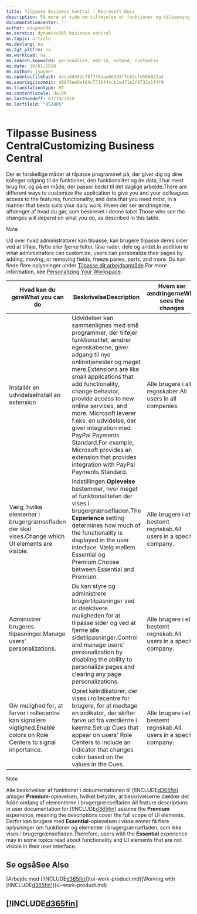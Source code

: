 ```yaml
---
title: Tilpasse Business Central | Microsoft Docs
description: Få mere at vide om tilføjelse af funktioner og tilpasning af Business Central.
documentationcenter: ''
author: edupont04
ms.service: dynamics365-business-central
ms.topic: article
ms.devlang: na
ms.tgt_pltfrm: na
ms.workload: na
ms.search.keywords: personalize, add-in, extend, customize
ms.date: 10/01/2018
ms.author: jswymer
ms.openlocfilehash: 44ca4d451c75f7f0aaa0d493f7c62cfe556023a4
ms.sourcegitcommit: d09f5ee0e164c7716f4ccb2ed71e2f9732a1f4f9
ms.translationtype: HT
ms.contentlocale: da-DK
ms.lasthandoff: 03/19/2019
ms.locfileid: "852005"
---
```

# <a name="customizing-business-central"></a><span data-ttu-id="8ba3b-103">Tilpasse Business Central</span><span class="sxs-lookup"><span data-stu-id="8ba3b-103">Customizing Business Central</span></span>
<span data-ttu-id="8ba3b-104">Der er forskellige måder at tilpasse programmet på, der giver dig og dine kolleger adgang til de funktioner, den funktionalitet og de data, I har mest brug for, og på en måde, der passer bedst til det daglige arbejde.</span><span class="sxs-lookup"><span data-stu-id="8ba3b-104">There are different ways to customize the application to give you and your colleagues access to the features, functionality, and data that you need most, in a manner that bests suits your daily work.</span></span> <span data-ttu-id="8ba3b-105">Hvem der ser ændringerne, afhænger af hvad du gør, som beskrevet i denne tabel.</span><span class="sxs-lookup"><span data-stu-id="8ba3b-105">Those who see the changes will depend on what you do, as described in this table.</span></span>

> [!NOTE]
> <span data-ttu-id="8ba3b-106">Ud over hvad administratorer kan tilpasse, kan brugere tilpasse deres sider ved at tilføje, flytte eller fjerne felter, låse ruder, dele og andet.</span><span class="sxs-lookup"><span data-stu-id="8ba3b-106">In addition to what administrators can customize, users can personalize their pages by adding, moving, or removing fields, freeze panes, parts, and more.</span></span> <span data-ttu-id="8ba3b-107">Du kan finde flere oplysninger under [Tilpasse dit arbejdsområde](ui-personalization-user.md).</span><span class="sxs-lookup"><span data-stu-id="8ba3b-107">For more information, see [Personalizing Your Workspace](ui-personalization-user.md).</span></span>

| <span data-ttu-id="8ba3b-108">Hvad kan du gøre</span><span class="sxs-lookup"><span data-stu-id="8ba3b-108">What you can do</span></span>    |  <span data-ttu-id="8ba3b-109">Beskrivelse</span><span class="sxs-lookup"><span data-stu-id="8ba3b-109">Description</span></span>  |  <span data-ttu-id="8ba3b-110">Hvem ser ændringerne</span><span class="sxs-lookup"><span data-stu-id="8ba3b-110">Who sees the changes</span></span>  |  <span data-ttu-id="8ba3b-111">Flere oplysninger</span><span class="sxs-lookup"><span data-stu-id="8ba3b-111">More information</span></span>  |
|-----|---------------|---------|-------|
|<span data-ttu-id="8ba3b-112">Installér en udvidelse</span><span class="sxs-lookup"><span data-stu-id="8ba3b-112">Install an extension</span></span>|<span data-ttu-id="8ba3b-113">Udvidelser kan sammenlignes med små programmer, der tilføjer funktionalitet, ændrer egenskaberne, giver adgang til nye onlinetjenester og meget mere.</span><span class="sxs-lookup"><span data-stu-id="8ba3b-113">Extensions are like small applications that add functionality, change behavior, provide access to new online services, and more.</span></span> <span data-ttu-id="8ba3b-114">Microsoft leverer f.eks. en udvidelse, der giver integration med PayPal Payments Standard.</span><span class="sxs-lookup"><span data-stu-id="8ba3b-114">For example, Microsoft provides an extension that provides integration with PayPal Payments Standard.</span></span>|<span data-ttu-id="8ba3b-115">Alle brugere i alle regnskaber.</span><span class="sxs-lookup"><span data-stu-id="8ba3b-115">All users in all companies.</span></span>|[<span data-ttu-id="8ba3b-116">Tilpasse ved hjælp af udvidelser</span><span class="sxs-lookup"><span data-stu-id="8ba3b-116">Customizing Using Extensions</span></span>](ui-extensions.md)|
|<span data-ttu-id="8ba3b-117">Vælg, hvilke elementer i brugergrænsefladen der skal vises.</span><span class="sxs-lookup"><span data-stu-id="8ba3b-117">Change which UI elements are visible.</span></span>|<span data-ttu-id="8ba3b-118">Indstillingen **Oplevelse** bestemmer, hvor meget af funktionaliteten der vises i brugergrænsefladen.</span><span class="sxs-lookup"><span data-stu-id="8ba3b-118">The **Experience** setting determines how much of the functionality is displayed in the user interface.</span></span> <span data-ttu-id="8ba3b-119">Vælg mellem Essential og Premium.</span><span class="sxs-lookup"><span data-stu-id="8ba3b-119">Choose between Essential and Premium.</span></span>|<span data-ttu-id="8ba3b-120">Alle brugere i et bestemt regnskab.</span><span class="sxs-lookup"><span data-stu-id="8ba3b-120">All users in a specific company.</span></span>|[<span data-ttu-id="8ba3b-121">Ændre, hvilke funktioner der vises</span><span class="sxs-lookup"><span data-stu-id="8ba3b-121">Changing Which Features are Displayed</span></span>](ui-experiences.md)|
|<span data-ttu-id="8ba3b-122">Administrer brugeres tilpasninger.</span><span class="sxs-lookup"><span data-stu-id="8ba3b-122">Manage users' personalizations.</span></span>|<span data-ttu-id="8ba3b-123">Du kan styre og administrere brugertilpasninger ved at deaktivere muligheden for at tilpasse sider og ved at fjerne alle sidetilpasninger.</span><span class="sxs-lookup"><span data-stu-id="8ba3b-123">Control and manage users' personalization by disabling the ability to personalize pages and clearing any page personalizations.</span></span>|<span data-ttu-id="8ba3b-124">Alle brugere i et bestemt regnskab.</span><span class="sxs-lookup"><span data-stu-id="8ba3b-124">All users in a specific company.</span></span>|[<span data-ttu-id="8ba3b-125">Administrere tilpasning som administrator</span><span class="sxs-lookup"><span data-stu-id="8ba3b-125">Managing Personalization as an Administrator</span></span>](ui-personalization-manage.md)|
|<span data-ttu-id="8ba3b-126">Giv mulighed for, at farver i rollecentre kan signalere vigtighed.</span><span class="sxs-lookup"><span data-stu-id="8ba3b-126">Enable colors on Role Centers to signal importance.</span></span>|<span data-ttu-id="8ba3b-127">Opret køindikatorer, der vises i rollecentre for brugere, for at medtage en indikator, der skifter farve ud fra værdierne i køerne.</span><span class="sxs-lookup"><span data-stu-id="8ba3b-127">Set up Cues that appear on users' Role Centers to include an indicator that changes color based on the values in the Cues.</span></span>|<span data-ttu-id="8ba3b-128">Alle brugere i et bestemt regnskab.</span><span class="sxs-lookup"><span data-stu-id="8ba3b-128">All users in a specific company.</span></span>|[<span data-ttu-id="8ba3b-129">Oprette en farvet indikator på køindikatorer</span><span class="sxs-lookup"><span data-stu-id="8ba3b-129">Setting Up a Colored Indicator on Cues</span></span>](admin-how-set-up-colored-indicator-on-cues.md)|

> [!NOTE]
> <span data-ttu-id="8ba3b-130">Alle beskrivelser af funktioner i dokumentationen til [!INCLUDE[d365fin](includes/d365fin_md.md)] antager **Premium**-oplevelsen, hvilket betyder, at beskrivelserne dækker det fulde omfang af elementerne i brugergrænsefladen.</span><span class="sxs-lookup"><span data-stu-id="8ba3b-130">All feature descriptions in user documentation for [!INCLUDE[d365fin](includes/d365fin_md.md)] assume the **Premium** experience, meaning the descriptions cover the full scope of UI elements.</span></span> <span data-ttu-id="8ba3b-131">Derfor kan brugere med **Essential**-oplevelsen i visse emner få flere oplysninger om funktioner og elementer i brugergrænsefladen, som ikke vises i brugergrænsefladen.</span><span class="sxs-lookup"><span data-stu-id="8ba3b-131">Therefore, users with the **Essential** experience may in some topics read about functionality and UI elements that are not visible in their user interface.</span></span>

## <a name="see-also"></a><span data-ttu-id="8ba3b-132">Se også</span><span class="sxs-lookup"><span data-stu-id="8ba3b-132">See Also</span></span>
<span data-ttu-id="8ba3b-133">[Arbejde med [!INCLUDE[d365fin](includes/d365fin_md.md)]](ui-work-product.md)</span><span class="sxs-lookup"><span data-stu-id="8ba3b-133">[Working with [!INCLUDE[d365fin](includes/d365fin_md.md)]](ui-work-product.md)</span></span>  

## [!INCLUDE[d365fin](includes/free_trial_md.md)]  
